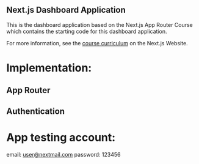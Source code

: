 ## Next.js Dashboard Application

This is the dashboard application based on the Next.js App Router Course which contains the starting code for this dashboard application.

For more information, see the [course curriculum](https://nextjs.org/learn) on the Next.js Website.

# Implementation:

## App Router

## Authentication

# App testing account:

email: user@nextmail.com
password: 123456
